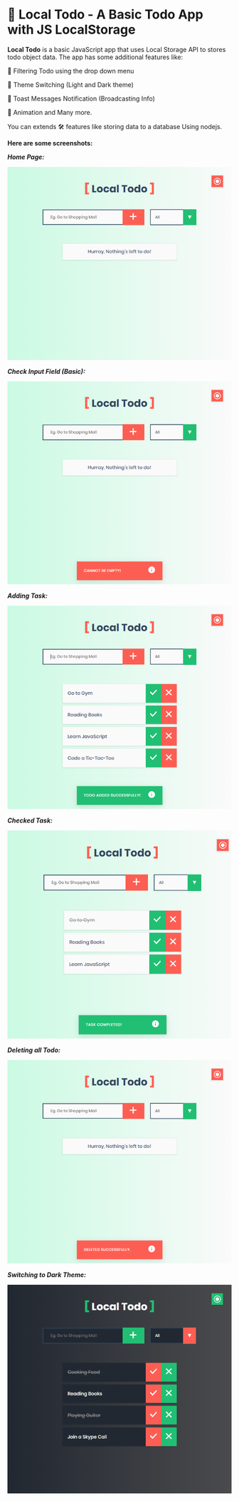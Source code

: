 # :memo: Local Todo - A Basic Todo App with JS LocalStorage

**Local Todo** is a basic JavaScript app that uses Local Storage API to stores todo object data.
The app has some additional features like:

:pushpin: Filtering Todo using the drop down menu

:pushpin: Theme Switching (Light and Dark theme)

:pushpin: Toast Messages Notification (Broadcasting Info)

:pushpin: Animation and Many more.

You can extends :hammer_and_wrench: features like storing data to a database Using nodejs.

**Here are some screenshots:**

***Home Page:***

![home](screenshots/home.png)

***Check Input Field (Basic):***

![empty](screenshots/empty.png)

***Adding Task:***

![add](screenshots/adding-todo.png)

***Checked Task:***

![check](screenshots/checked-todo.png)

***Deleting all Todo:***

![delete](screenshots/deleteing-todo.png)

***Switching to Dark Theme:***

![theme](screenshots/dark-theme.png)
